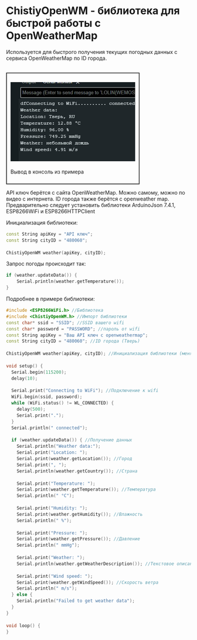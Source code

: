 # ChistiyOpenWM - библиотека для быстрой работы с OpenWeatherMap
Используется для быстрого получения текущих погодных данных с сервиса OpenWeatherMap по ID города.  
<br>

<div style="border: 2px solid #333; padding: 10px; display: inline-block;">

![Пример вывода](https://github.com/ChistiyAlexay/ChistiyOpenWM/blob/main/ChistiyOpenWM/Images/Img.jpg?raw=true)  
<br>
Вывод в консоль из примера

</div>  

<br>

API ключ берётся с сайта OpenWeatherMap. Можно самому, можно по видео с интернета. ID города также берётся с openweather map.
<br>
Предварительно следует установить библиотеки ArduinoJson 7.4.1, ESP8266WiFi и ESP8266HTTPClient

  
  
Инициализация библиотеки:  
```cpp
const String apiKey = "API ключ";  
const String cityID = "480060";  
  
ChistiyOpenWM weather(apiKey, cityID);  
```

Запрос погоды происходит так: 
```cpp
if (weather.updateData()) {  
    Serial.println(weather.getTemperature());  
}
```

Подробнее в примере библиотеки:
```cpp
#include <ESP8266WiFi.h> //Библиотека 
#include <ChistiyOpenWM.h> //Импорт библиотеки
const char* ssid = "SSID"; //SSID вашего wifi
const char* password = "PASSWORD"; //пароль от wifi
const String apiKey = "Ваш API ключ с openweathermap";
const String cityID = "480060"; //ID города (Тверь)

ChistiyOpenWM weather(apiKey, cityID); //Инициализация библиотеки (менять только переменные, не эту строчку)

void setup() {
  Serial.begin(115200);
  delay(10);

  Serial.print("Connecting to WiFi"); //Подключение к wifi
  WiFi.begin(ssid, password);
  while (WiFi.status() != WL_CONNECTED) {
    delay(500);
    Serial.print(".");
  }
  Serial.println(" connected");

  if (weather.updateData()) { //Получение данных
    Serial.println("Weather data:");
    Serial.print("Location: ");
    Serial.print(weather.getLocation()); //Город
    Serial.print(", ");
    Serial.println(weather.getCountry()); //Страна

    Serial.print("Temperature: ");
    Serial.print(weather.getTemperature()); //Температура
    Serial.println(" °C");

    Serial.print("Humidity: ");
    Serial.print(weather.getHumidity()); //Влажность
    Serial.println(" %");

    Serial.print("Pressure: ");
    Serial.print(weather.getPressure()); //Давление
    Serial.println(" mmHg");

    Serial.print("Weather: ");
    Serial.println(weather.getWeatherDescription()); //Текстовое описание погоды

    Serial.print("Wind speed: ");
    Serial.print(weather.getWindSpeed()); //Скорость ветра
    Serial.println(" m/s");
  } else {
    Serial.println("Failed to get weather data");
  }
}

void loop() {
}
